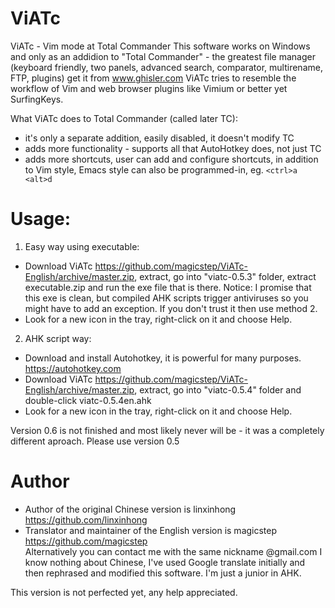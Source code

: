 ViATc
=====
ViATc - Vim mode at Total Commander
This software works on Windows and only as an addidion to "Total Commander" - the greatest file manager (keyboard friendly, two panels, advanced search, comparator, multirename, FTP, plugins) get it from www.ghisler.com 
ViATc tries to resemble the workflow of Vim and web browser plugins like Vimium or better yet SurfingKeys.

What ViATc does to Total Commander (called later TC):
- it's only a separate addition, easily disabled, it doesn't modify TC
- adds more functionality - supports all that AutoHotkey does, not just TC
- adds more shortcuts, user can add and configure shortcuts, in addition to Vim style, Emacs style can also be programmed-in, eg.  `<ctrl>a   <alt>d` 



Usage:
=====
1. Easy way using executable:  
- Download ViATc https://github.com/magicstep/ViATc-English/archive/master.zip, extract, go into "viatc-0.5.3" folder, extract executable.zip and run the exe file that is there. Notice: I promise that this exe is clean, but compiled AHK scripts trigger antiviruses so you might have to add an exception. If you don't trust it then use method 2.
- Look for a new icon in the tray, right-click on it and choose Help.

2. AHK script way:  
- Download and install Autohotkey, it is powerful for many purposes. https://autohotkey.com
- Download ViATc https://github.com/magicstep/ViATc-English/archive/master.zip, extract, go into "viatc-0.5.4" folder and double-click viatc-0.5.4en.ahk
- Look for a new icon in the tray, right-click on it and choose Help.

Version 0.6 is not finished and most likely never will be - it was a completely different aproach. Please use version 0.5

Author
======
- Author of the original Chinese version is linxinhong https://github.com/linxinhong
- Translator and maintainer of the English version is magicstep https://github.com/magicstep  
  Alternatively you can contact me with the same nickname @gmail.com I know nothing about Chinese, I've used Google translate initially and then rephrased and modified this software. I'm just a junior in AHK.

This version is not perfected yet, any help appreciated.
